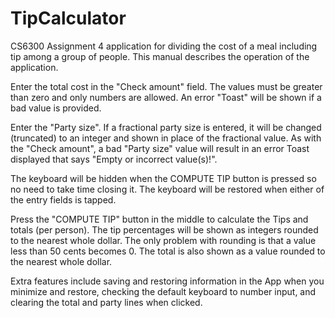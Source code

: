 # TipCalculator
CS6300 Assignment 4 application for dividing the cost of a meal including tip among a group of people. This manual describes the operation of the application. 

Enter the total cost in the "Check amount" field. The values must be greater than zero and only numbers are allowed. An error "Toast" will be shown if a bad value is provided. 

Enter the "Party size". If a fractional party size is entered, it will be changed (truncated) to an integer and shown in place of the fractional value. As with the "Check amount", a bad "Party size" value will result in an error Toast displayed that says "Empty or incorrect value(s)!". 

The keyboard will be hidden when the COMPUTE TIP button is pressed so no need to take time closing it. The keyboard will be restored when either of the entry fields is tapped.

Press the "COMPUTE TIP" button in the middle to calculate the Tips and totals (per person). The tip percentages will be shown as integers rounded to the nearest whole dollar. The only problem with rounding is that a value less than 50 cents becomes 0. The total is also shown as a value rounded to the nearest whole dollar.

Extra features include saving and restoring information in the App when you minimize and restore, checking the default keyboard to number input, and clearing the total and party lines when clicked. 
